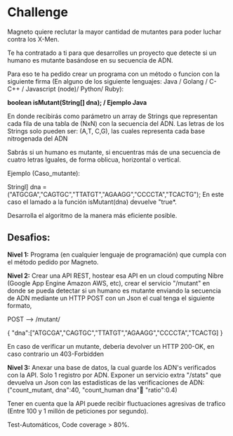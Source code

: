 # Challenge

Magneto quiere reclutar la mayor cantidad de mutantes para poder luchar contra los X-Men.



Te ha contratado a ti para que desarrolles un proyecto que detecte si un
humano es mutante basándose en su secuencia de ADN.


Para eso te ha pedido crear un programa con un método o funcion con la siguiente firma (En
alguno de los siguiente Ienguajes: Java / Golang / C-C++ / Javascript (node)/ Python/ Ruby):


**boolean isMutant(String[] dna); / Ejemplo Java**


En donde recibirás como parámetro un array de Strings que representan cada fila de una tabla
de (NxN) con la secuencia del ADN. Las letras de los Strings solo pueden ser: (A,T, C,G), las
cuales representa cada base nitrogenada del ADN

Sabrás si un humano es mutante, si encuentras más de una secuencia de cuatro letras
lguales, de forma oblicua, horizontal o vertical.


Ejemplo (Caso_mutante):


Stringl] dna = ("ATGCGA","CAGTGC","TTATGT","AGAAGG","CCCCTA","TCACTG");
En este caso el lamado a la función isMutant(dna) devuelve "true*.


Desarrolla el algoritmo de la manera más eficiente posible.

## Desafios:


**Nivel 1:**
Programa (en cualquier lenguaje de programación) que cumpla con el método pedido por
Magneto.


**Nivel 2:**
Crear una API REST, hostear esa API en un cloud computing Nibre (Google App Engine
Amazon AWS, etc), crear el servicio "/mutant" en donde se pueda detectar si un humano es
mutante enviando la secuencia de ADN mediante un HTTP POST con un Json el cual tenga el
siguiente formato,


POST --> /mutant/


{
"dna":["ATGCGA","CAGTGC","TTATGT","AGAAGG","CCCCTA","TCACTG]
}

En caso de verificar un mutante, deberia devolver un HTTP 200-OK, en caso contrario un
403-Forbidden


**Nivel 3:**
Anexar una base de datos, la cual guarde los ADN's verificados con la API.
Solo 1
registro por ADN.
Exponer un servicio extra "/stats" que devuelva un Json con las estadisticas de las
verificaciones de ADN: ("count_mutant, dna":40, "count_human dna":100: "ratio":0.4)


Tener en cuenta que la API puede recibir fluctuaciones agresivas de trafico (Entre 100 y 1
millón de peticiones por segundo).

Test-Automáticos, Code coverage > 80%.